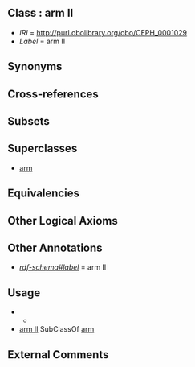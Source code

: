 
## Class : arm II

 * *IRI* = http://purl.obolibrary.org/obo/CEPH_0001029
 * *Label* = arm II

## Synonyms


## Cross-references


## Subsets


## Superclasses

 * [arm](../../CEPH/15/CEPH_0000015.md)

## Equivalencies


## Other Logical Axioms


## Other Annotations

 * *[rdf-schema#label](../../el/rdf-schema#label.md)* = arm II

## Usage

 * -
 * [arm II](../../CEPH/29/CEPH_0001029.md) SubClassOf [arm](../../CEPH/15/CEPH_0000015.md)

## External Comments

